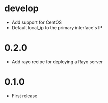 # develop
  * Add support for CentOS
  * Default local_ip to the primary interface's IP

# 0.2.0
  * Add rayo recipe for deploying a Rayo server

# 0.1.0
  * First release
